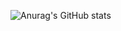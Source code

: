 ![Anurag's GitHub stats](https://github-readme-stats.vercel.app/api?username=5E73N&count_private=true&show_icons=true&theme=github_dark)
